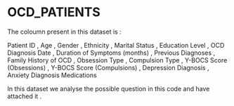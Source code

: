 # OCD_PATIENTS

The coloumn present in this dataset is :

Patient ID , Age , Gender , Ethnicity , Marital Status , Education Level , OCD Diagnosis Date , Duration of Symptoms (months) , Previous Diagnoses , Family History of OCD , Obsession Type , Compulsion Type , Y-BOCS Score (Obsessions) , Y-BOCS Score (Compulsions) , Depression Diagnosis , Anxiety Diagnosis	Medications


In this dataset we analyse the possible question in this code and have attached it .
